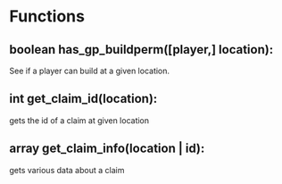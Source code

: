 # Functions
## boolean has\_gp\_buildperm([player,] location):
See if a player can build at a given location.
## int get\_claim\_id(location):
gets the id of a claim at given location
## array get\_claim\_info(location | id):
gets various data about a claim
